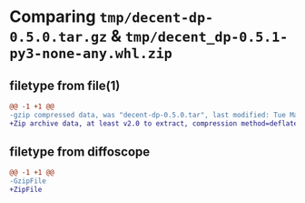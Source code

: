 # Comparing `tmp/decent-dp-0.5.0.tar.gz` & `tmp/decent_dp-0.5.1-py3-none-any.whl.zip`

## filetype from file(1)

```diff
@@ -1 +1 @@
-gzip compressed data, was "decent-dp-0.5.0.tar", last modified: Tue Mar 26 15:17:24 2024, max compression
+Zip archive data, at least v2.0 to extract, compression method=deflate
```

## filetype from diffoscope

```diff
@@ -1 +1 @@
-GzipFile
+ZipFile
```

